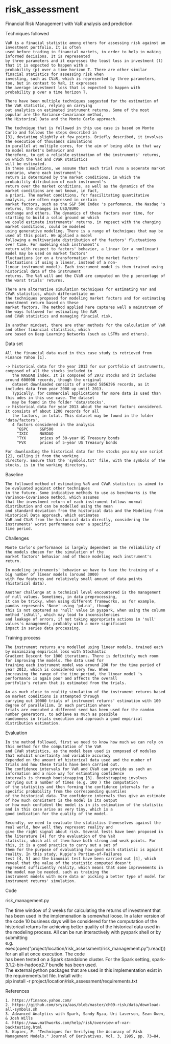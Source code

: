 # risk_assessment


Financial Risk Management with VaR analysis and prediction
    
 
 
Techniques followed

	VaR is a finacial statistic among others for assessing risk against an investment portfolio. It is often
	used before trading in financial markets, in order to help in making informed decisions. It is represented 
	by three parameters and it expresses the least loss in investment (l) that it is expected to happen with a
	probability (p) over a time horizon T. There are other similar finacial statistics for assessing risk when
	investing, such as CVaR, which is represented by three parameters, too, but in contast to VaR, it expresses
	the average investment loss that is expected to happen with probability p over a time horizon T. 	
	
	There have been multiple techniques suggested for the estimation of the VaR statistic, relying on carrying
	out analytics on estimated instrument returns. Some of the most popular are the Variance-Covariance method,
	the Historical Data and the Monte Carlo approach.
    
	The technique that is followed in this use case is based on Monte Carlo and follows the steps described in
	[3], deviating slightly at few points. Briefly described, it involves the execution of thousands simulations
	in parallel at multiple cores, for the aim of being able in that way to model market's behavior and 
	therefore, to get a reliable estimation of the instruments' returns, on which the VaR and cVaR statistics 
	will be estimated. 
	In these simulations, we assume that each trial runs a seperate market scenario, where each instrument's 
	return is determined by the market conditions, in which the probability ditribution of each instrument's 
	return over the market conditions, as well as the dynamics of the market conditions are not known, in fact, 
	a priori. The market conditions, for fascilitating quantitative analysis, are often expressed in certain 
	market factors, such as the S&P 500 Index 's perfomance, the Nasdaq 's returns, the changes in USD/EURO 
	exchange and others. The dynamics of these factors over time, for starting to build a solid ground on which
	we could estimate instruments' returns, in repsect with the changing market conditions, could be modeled 
	using generative modeling. There is a range of techniques that may be used at this point. We applied a model
	following a multivariate distribution of the factors' fluctuations over time. For modeling each instrument's 
	return with respect to factors' behavior, a linear (or a nonlinear) model may be used on market factors' 
	fluctuations (or on a transformation of the market factors' fluctuations if using a linear, instead of a non-
	linear instrument model). Each instrument model is then trained using historical data of the instrument 
	returns. The VaR will and the CVaR are computed on the p percentage of the worst trials' returns. 
	
	There are alternative simulation techniques for estimating Var and CVaR statistics, which differantiate on 
	the techniques proposed for modeling market factors and for estimating investment return based on these 
	market factors. The method applied here captures well a mainstream of the ways followed for estimating the VaR
	and CVaR statistics and managing finacial risk.
	
	In another mindset, there are other methods for the calculation of VaR and other financial statistics, which
	are based on Deep Learning Networks (such as LSTMs and others).



Data set
   
    All the financial data used in this case study is retrieved from Finance Yahoo [1].
	
    -> historical data for the year 2013 for our portfolio of instruments, composed of all the stocks included in 
	   the NASDAQ index. It is composed of 2972 stocks and it includes around 600000 records, though the original 
	   dataset downloaded consists of around 5856396 records, as it includes data from year 2000 up until 2013.
	   Typically, for commercial applications far more data is used than this udes in this use case. The dataset 
	   may be found in the folder 'data/stocks'.
    -> historical data for year 2013 about the market factors considered. It consists of about 1200 records for all
 	   the factors, in total. This dataset may be found in the folder 'data/factors'.
       4 factors considered in the analysis
	     ^GSPC     S&P500
		 ^IXIC     NASDAQ
		 ^TYX      prices of 30-year US Treasury bonds
		 ^FVX      prices of 5-year US Treasury bonds
	
	For downloading the historical data for the stocks you may use script [2], calling it from the working 
	directory. Ensure that the 'symbols.txt' file, with the symbols of the stocks, is in the working directory. 
	
	

Baseline

	The followed method of estimating VaR and CVaR statistics is aimed to be evaluated against other techniques
	in the future. Some indicative methods to use as benchmarks is the Variance-Covariance method, which assumes 
	that the investment return of each instrument follows normal distribution and can be modelled using the mean 
	and standard deviation from the historical data and the Modeling from Historical Data approach, which estimates
	VaR and CVaR from the historical data directly, considering the instruments' worst performance over a specific 
	time period.

	
	
Challenges
	
	Monte Carlo's performance is largely dependent on the reliability of the models chosen for the simulation of the
	market factors' behavior and of those modeling each instrument's return.
	
	In modeling instruments' behavior we have to face the training of a big number of linear models (around 3000) 
	with few features and relatively small amount of data points (historical data).
	
	Another challenge at a technical level encountered is the management of null values. Sometimes, in data preprocessing, 
	it can be tricky, when using different frameworks, as for example, pandas represents 'None' using 'pd.na', though
	this is not captured as 'null' value in pyspark, when using the column method 'isNull', which may lead to inconsistencies 
	and leakage of errors, if not taking appropriate actions in 'null' values's management, probably with a more significant 
	impact in series data processing.

     

Training process
    
	The instrument returns are modelled using linear models, trained each by minimizing empirical loss with Stochastic 
	Gradient Descent for 1000 iterations. There is definitely much room for improving the models. The data used for
	training each instrument model was around 200 for the time period of year 2013, which is considered very few. When 
	increasing the range of the time period, the linear model 's performance is again poor and affects the overall 
	portfolio's return that is estimated from the trials.

	An as much close to reality simulation of the instrument returns based on market conditions is attempted through 
	carrying out 10000 trials of instrument returns' estimation with 100 degree of parallelism. In each partition where
	trials are executed a different seed has been used for the random number generators, to achieve as much as possible 
	randomness in trials execution and approach a good empirical distribution estimation. 

    	

Evaluation

	In the method followed, first we need to know how much we can rely on this method for the computation of the VaR
	and CVaR statistics, as the model been used is composed of modules that exhibit uncertainty and variable accuracy 
	depended on the amount of historical data used and the number of trials and how these trials have been carried out.
	The confidence intervals for VaR and CVaR can provide us such an information and a nice way for estimating confidence 
	intervals is through bootstrapping [3]. Bootstrapping involves carrying out a number of times (e.g. 100 ) the computation
	of the statistics and then forming the confidence intervals for a specific probability from the corresponding quantiles 
	of the historical data. The confidence intervals thus give an estimate of how much consistent is the model in its output
	or how much confident the model is in its estimation of the statistic and in this case arise as very tiny, which is a 
	good indication for the quality of the model.	

	Secondly, we need to evaluate the statistics themeselves against the real world, how well they represent reality and 
	give the right signal about risk. Several tests have been proposed in the literature [4] for the evaluation of the VaR 
	statistic, which all of them have both strong and weak points. For this, it is a good practice to carry out a set of 
	them for the purpose of evaluating how good each statistic is against reality. In this study, Kupie's Portion-of-Failures 
	test [4, 5] and the binomial test have been carried out [4], which reveal that the value of the statistic computed doesn't 
	represent sufficiently reality, which means that some improvements in the model may be needed, such as training the 
	instrument models with more data or picking a better type of model for instrument returns' simulation.
	

 
Code

   risk_management.py
   
   
   The time window of 2 weeks for calculating the returns of investment that has been used in the implemenation is somewhat
   loose. In a later version of the code 10 business days will be considered for the computation of the historical returns 
   for achieving better quality of the historical data used in the modeling process.
   All can be run interactively with pyspark shell or by submitting  
       e.g. exec(open("project/location/risk_assessment/risk_management.py").read()) for an all at once execution. The code  
   has been tested on a Spark standalone cluster. For the Spark setting, spark-3.1.2-bin-hadoop2.7 bundle has been used.    
   The external python packages that are used in this implementation exist in the requirements.txt file. Install with:   
	   pip install -r project/location/risk_assessment/requirements.txt
     


References

	1. https://finance.yahoo.com/
	2. https://github.com/sryza/aas/blob/master/ch09-risk/data/download-all-symbols.sh
	3. Advanced Analytics with Spark, Sandy Ryza, Uri Laserson, Sean Owen, & Josh Wills
	4. https://www.mathworks.com/help/risk/overview-of-var-backtesting.html
	5. Kupiec, P. "Techniques for Verifying the Accuracy of Risk Management Models." Journal of Derivatives. Vol. 3, 1995, pp. 73–84.
	
	
